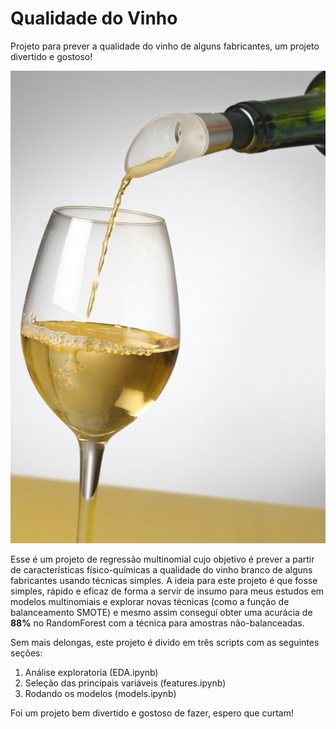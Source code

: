 # Qualidade do Vinho
Projeto para prever a qualidade do vinho de alguns fabricantes, um projeto divertido e gostoso!

![alt text](garrafa_vinho.jpg)

Esse é um projeto de regressão multinomial cujo objetivo é prever a partir de características físico-químicas a qualidade do vinho branco de alguns fabricantes usando técnicas simples.
A ideia para este projeto é que fosse simples, rápido e eficaz de forma a servir de insumo para meus estudos em modelos multinomiais e explorar novas técnicas (como a função de balanceamento SMOTE) e mesmo assim consegui obter uma acurácia de **88%** no RandomForest com a técnica para amostras não-balanceadas.

Sem mais delongas, este projeto é divido em três scripts com as seguintes seções:
1. Análise exploratoria (EDA.ipynb)
2. Seleção das principais variáveis (features.ipynb)
3. Rodando os modelos (models.ipynb)

Foi um projeto bem divertido e gostoso de fazer, espero que curtam!
